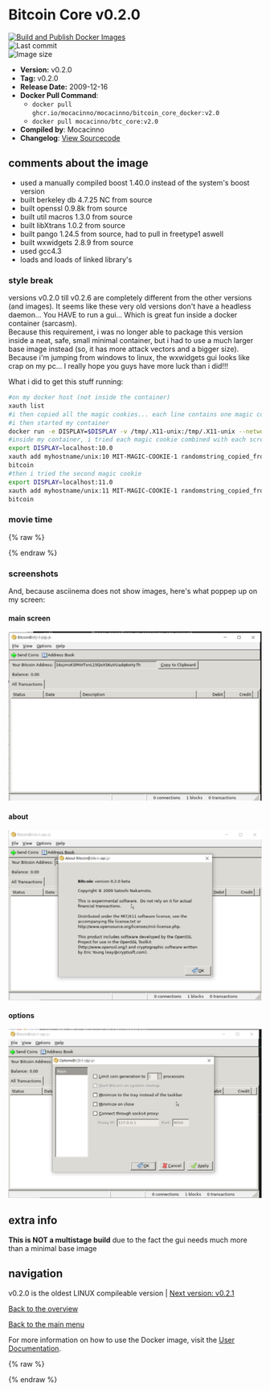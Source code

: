 # Bitcoin Core v0.2.0

[![Build and Publish Docker Images](https://github.com/mocacinno/bitcoin_core_docker/actions/workflows/build-and-publish.yml/badge.svg?branch=v2.0)](https://github.com/mocacinno/bitcoin_core_docker/actions/workflows/build-and-publish.yml)  
![Last commit](https://badgen.net/github/last-commit/mocacinno/bitcoin_core_docker/v2.0)  
![Image size](https://badgen.net/docker/size/mocacinno/btc_core/v2.0?color=green)  

- **Version:** v0.2.0
- **Tag:** v0.2.0
- **Release Date:** 2009-12-16
- **Docker Pull Command**:
  - `docker pull ghcr.io/mocacinno/mocacinno/bitcoin_core_docker:v2.0`
  - `docker pull mocacinno/btc_core:v2.0`
- **Compiled by**: Mocacinno
- **Changelog**: [View Sourcecode](https://github.com/mocacinno/bitcoin_core_history/tree/v0.2.0_patched)

## comments about the image

- used a manually compiled boost 1.40.0 instead of the system's boost version
- built berkeley db 4.7.25 NC from source
- built openssl 0.9.8k from source
- built util macros 1.3.0 from source
- built libXtrans 1.0.2 from source
- built pango 1.24.5 from source, had to pull in freetype1 aswell
- built wxwidgets 2.8.9 from source
- used gcc4.3
- loads and loads of linked library's

### style break

versions v0.2.0 till v0.2.6 are completely different from the other versions (and images).
It seems like these very old versions don't have a headless daemon... You HAVE to run a gui... Which is great fun inside a docker container (sarcasm).  
Because this requirement, i was no longer able to package this version inside a neat, safe, small minimal container, but i had to use a much larger base image instead (so, it has more attack vectors and a bigger size). Because i'm jumping from windows to linux, the wxwidgets gui looks like crap on my pc... I really hope you guys have more luck than i did!!!

What i did to get this stuff running:

```bash
#on my docker host (not inside the container)
xauth list
#i then copied all the magic cookies... each line contains one magic cookie, corresponding to one screen!!!
#i then started my container
docker run -e DISPLAY=$DISPLAY -v /tmp/.X11-unix:/tmp/.X11-unix --network=host --entrypoint /bin/bash -it mocacinno/btc_core:v2.1
#inside my container, i tried each magic cookie combined with each screen... So for example this was one of my tries:
export DISPLAY=localhost:10.0
xauth add myhostname/unix:10 MIT-MAGIC-COOKIE-1 randomstring_copied_from_first_step
bitcoin
#then i tried the second magic cookie
export DISPLAY=localhost:11.0
xauth add myhostname/unix:11 MIT-MAGIC-COOKIE-1 randomstring_copied_from_first_step
bitcoin
```

### movie time

{% raw %}
<link rel="stylesheet" href="https://mocacinno.com/asciinema-player.css">
   <div id="fullnode"></div>
   <script src="https://mocacinno.com/asciinema-player.min.js"></script>
   <script>
      AsciinemaPlayer.create('./casts/v0.2.0.cast', document.getElementById('fullnode'));
   </script>
{% endraw %}

### screenshots

And, because asciinema does not show images, here's what poppep up on my screen:

#### main screen

![v0.2.0 gui screencap main screen](./images/v0.2.0_1.png)

#### about

![v0.2.0 gui screencap about screen](./images/v0.2.0_2.png)

#### options

![v0.2.0 gui screencap options screen](./images/v0.2.0_3.png)

## extra info

**This is NOT a multistage build** due to the fact the gui needs much more than a minimal base image

## navigation

v0.2.0 is the oldest LINUX compileable version | [Next version: v0.2.1](./v2.1.md)

[Back to the overview](./Readme.md)

[Back to the main menu](../Readme.md)

For more information on how to use the Docker image, visit the [User Documentation](../userdocs/Readme.md).

<!-- Google tag (gtag.js) -->
{% raw %}
<script async src="https://www.googletagmanager.com/gtag/js?id=G-BPC6NC6FF9"></script>
<script>
  window.dataLayer = window.dataLayer || [];
  function gtag(){dataLayer.push(arguments);}
  gtag('js', new Date());
  gtag('config', 'G-BPC6NC6FF9');
</script>
{% endraw %}
